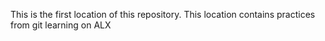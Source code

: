This is the first location of this repository.
This location contains practices from git learning on ALX
